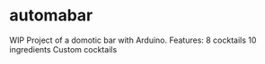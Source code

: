 # automabar
WIP Project of a domotic bar with Arduino.
Features:
8 cocktails
10 ingredients
Custom cocktails
